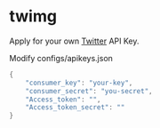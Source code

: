 # twimg
Apply for your own [Twitter](https://developer.twitter.com/en/docs) API Key.  

Modify configs/apikeys.json
```go
{
    "consumer_key": "your-key",
    "consumer_secret": "you-secret",
    "Access_token": "",
    "Access_token_secret": ""
}
```